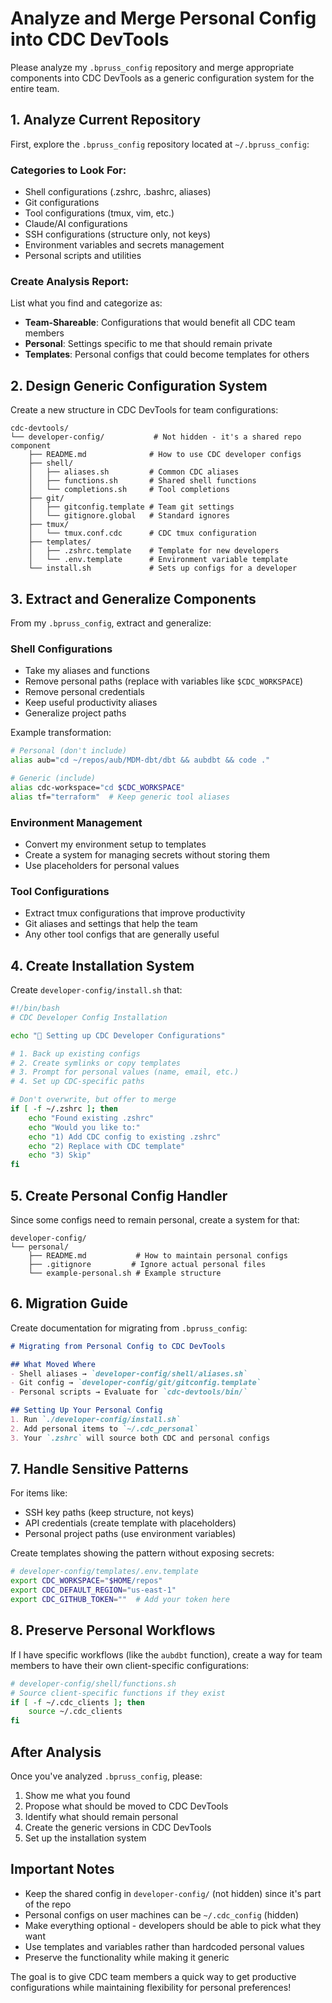 # Analyze and Merge Personal Config into CDC DevTools

Please analyze my `.bpruss_config` repository and merge appropriate components into CDC DevTools as a generic configuration system for the entire team.

## 1. Analyze Current Repository

First, explore the `.bpruss_config` repository located at `~/.bpruss_config`:

### Categories to Look For:
- Shell configurations (.zshrc, .bashrc, aliases)
- Git configurations
- Tool configurations (tmux, vim, etc.)
- Claude/AI configurations
- SSH configurations (structure only, not keys)
- Environment variables and secrets management
- Personal scripts and utilities

### Create Analysis Report:
List what you find and categorize as:
- **Team-Shareable**: Configurations that would benefit all CDC team members
- **Personal**: Settings specific to me that should remain private
- **Templates**: Personal configs that could become templates for others

## 2. Design Generic Configuration System

Create a new structure in CDC DevTools for team configurations:

```
cdc-devtools/
└── developer-config/           # Not hidden - it's a shared repo component
    ├── README.md              # How to use CDC developer configs
    ├── shell/
    │   ├── aliases.sh         # Common CDC aliases
    │   ├── functions.sh       # Shared shell functions
    │   └── completions.sh     # Tool completions
    ├── git/
    │   ├── gitconfig.template # Team git settings
    │   └── gitignore.global   # Standard ignores
    ├── tmux/
    │   └── tmux.conf.cdc      # CDC tmux configuration
    ├── templates/
    │   ├── .zshrc.template    # Template for new developers
    │   └── .env.template      # Environment variable template
    └── install.sh             # Sets up configs for a developer
```

## 3. Extract and Generalize Components

From my `.bpruss_config`, extract and generalize:

### Shell Configurations
- Take my aliases and functions
- Remove personal paths (replace with variables like `$CDC_WORKSPACE`)
- Remove personal credentials
- Keep useful productivity aliases
- Generalize project paths

Example transformation:
```bash
# Personal (don't include)
alias aub="cd ~/repos/aub/MDM-dbt/dbt && aubdbt && code ."

# Generic (include)
alias cdc-workspace="cd $CDC_WORKSPACE"
alias tf="terraform"  # Keep generic tool aliases
```

### Environment Management
- Convert my environment setup to templates
- Create a system for managing secrets without storing them
- Use placeholders for personal values

### Tool Configurations
- Extract tmux configurations that improve productivity
- Git aliases and settings that help the team
- Any other tool configs that are generally useful

## 4. Create Installation System

Create `developer-config/install.sh` that:

```bash
#!/bin/bash
# CDC Developer Config Installation

echo "🚀 Setting up CDC Developer Configurations"

# 1. Back up existing configs
# 2. Create symlinks or copy templates
# 3. Prompt for personal values (name, email, etc.)
# 4. Set up CDC-specific paths

# Don't overwrite, but offer to merge
if [ -f ~/.zshrc ]; then
    echo "Found existing .zshrc"
    echo "Would you like to:"
    echo "1) Add CDC config to existing .zshrc"
    echo "2) Replace with CDC template"
    echo "3) Skip"
fi
```

## 5. Create Personal Config Handler

Since some configs need to remain personal, create a system for that:

```
developer-config/
└── personal/
    ├── README.md           # How to maintain personal configs
    ├── .gitignore         # Ignore actual personal files
    └── example-personal.sh # Example structure
```

## 6. Migration Guide

Create documentation for migrating from `.bpruss_config`:

```markdown
# Migrating from Personal Config to CDC DevTools

## What Moved Where
- Shell aliases → `developer-config/shell/aliases.sh`
- Git config → `developer-config/git/gitconfig.template`
- Personal scripts → Evaluate for `cdc-devtools/bin/`

## Setting Up Your Personal Config
1. Run `./developer-config/install.sh`
2. Add personal items to `~/.cdc_personal`
3. Your `.zshrc` will source both CDC and personal configs
```

## 7. Handle Sensitive Patterns

For items like:
- SSH key paths (keep structure, not keys)
- API credentials (create template with placeholders)
- Personal project paths (use environment variables)

Create templates showing the pattern without exposing secrets:

```bash
# developer-config/templates/.env.template
export CDC_WORKSPACE="$HOME/repos"
export CDC_DEFAULT_REGION="us-east-1"
export CDC_GITHUB_TOKEN=""  # Add your token here
```

## 8. Preserve Personal Workflows

If I have specific workflows (like the `aubdbt` function), create a way for team members to have their own client-specific configurations:

```bash
# developer-config/shell/functions.sh
# Source client-specific functions if they exist
if [ -f ~/.cdc_clients ]; then
    source ~/.cdc_clients
fi
```

## After Analysis

Once you've analyzed `.bpruss_config`, please:
1. Show me what you found
2. Propose what should be moved to CDC DevTools
3. Identify what should remain personal
4. Create the generic versions in CDC DevTools
5. Set up the installation system

## Important Notes

- Keep the shared config in `developer-config/` (not hidden) since it's part of the repo
- Personal configs on user machines can be `~/.cdc_config` (hidden)
- Make everything optional - developers should be able to pick what they want
- Use templates and variables rather than hardcoded personal values
- Preserve the functionality while making it generic

The goal is to give CDC team members a quick way to get productive configurations while maintaining flexibility for personal preferences!
